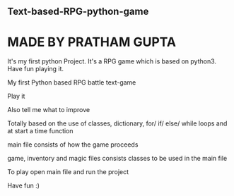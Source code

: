 ## Text-based-RPG-python-game
# MADE BY PRATHAM GUPTA
It's my first python Project. It's a RPG game which is based on python3. Have fun playing it.

My first Python based RPG battle text-game

Play it

Also tell me what to improve

Totally based on the use of classes, dictionary, for/ if/ else/ while loops and at start a time function

main file consists of how the game proceeds

game, inventory and magic files consists classes to be used in the main file

To play open main file and run the project

Have fun :)
